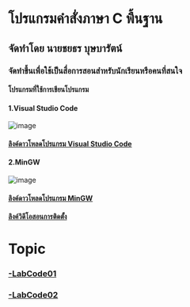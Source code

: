 # โปรแกรมคำสั่งภาษา C พื้นฐาน

## จัดทำโดย นายชยธร บุษบารัตน์

### จัดทำขึ้นเพื่อใช้เป็นสื่อการสอนสำหรับนักเรียนหรือคนที่สนใจ

#### โปรแกรมที่ใช้การเขียนโปรแกรม
#### 1.Visual Studio Code
![image](https://github.com/KhaoklaGit/Basic-C/assets/156038066/88137a1d-eacd-4b38-a7fd-0278892e5066)
#### [ลิงค์ดาวโหลดโปรแกรม Visual Studio Code](https://code.visualstudio.com/Download)

#### 2.MinGW
![image](https://github.com/KhaoklaGit/Basic-C/assets/156038066/9de5398e-3db4-4718-9145-37783a8c5586)
#### [ลิงค์ดาวโหลดโปรแกรม MinGW ](https://sourceforge.net/projects/mingw/)

#### [ลิงค์วิดีโอสอนการติดตั้ง](https://www.youtube.com/watch?v=kEXlm24ulG8)


# Topic
### [-LabCode01](./LabCode-01.md)
### [-LabCode02](./LabCode-02.md)
